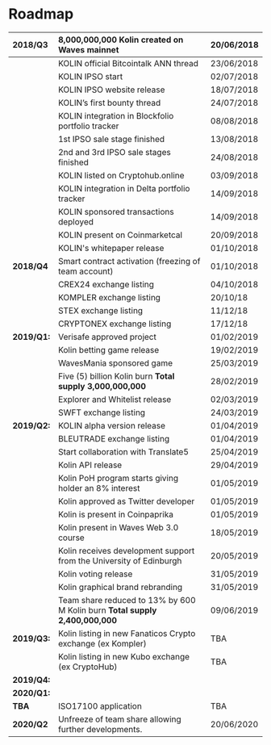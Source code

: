 # Roadmap

| 2018/Q3 | 8,000,000,000 Kolin created on Waves mainnet | 20/06/2018 |
| :--- | :--- | :--- |
|  | KOLIN official Bitcointalk ANN thread | 23/06/2018 |
|  | KOLIN IPSO start | 02/07/2018 |
|  | KOLIN IPSO website release | 18/07/2018 |
|  | KOLIN’s first bounty thread | 24/07/2018 |
|  | KOLIN integration in Blockfolio portfolio tracker | 08/08/2018 |
|  | 1st IPSO sale stage finished | 13/08/2018 |
|  | 2nd and 3rd IPSO sale stages finished | 24/08/2018 |
|  | KOLIN listed on Cryptohub.online | 03/09/2018 |
|  | KOLIN integration in Delta portfolio tracker | 14/09/2018 |
|  | KOLIN sponsored transactions deployed | 14/09/2018 |
|  | KOLIN present on Coinmarketcal | 20/09/2018 |
|  | KOLIN's whitepaper release | 01/10/2018 |
| **2018/Q4** | Smart contract activation \(freezing of team account\) | 01/10/2018 |
|  | CREX24 exchange listing | 04/10/2018 |
|  | KOMPLER exchange listing | 20/10/18 |
|  | STEX exchange listing | 11/12/18 |
|  | CRYPTONEX exchange listing | 17/12/18 |
| **2019/Q1:** | Verisafe approved project | 01/02/2019 |
|  |  Kolin betting game release | 19/02/2019 |
|  |  WavesMania sponsored game | 25/03/2019 |
|  |  Five (5) billion Kolin burn  **Total supply 3,000,000,000** | 28/02/2019 |
|  |  Explorer and Whitelist release  | 02/03/2019 |
|  | SWFT exchange listing | 24/03/2019 |
| **2019/Q2:** | KOLIN alpha version release | 01/04/2019 |
|  | BLEUTRADE exchange listing | 01/04/2019 |
|  | Start collaboration with Translate5 | 25/04/2019 |
|  | Kolin API release | 29/04/2019 |
|  | Kolin PoH program starts giving holder an 8% interest| 01/05/2019 |
|  | Kolin approved as Twitter developer| 01/05/2019 |
|  | Kolin is present in Coinpaprika| 01/05/2019 |
|  | Kolin present in Waves Web 3.0 course| 18/05/2019 |
|  | Kolin receives development support from the University of Edinburgh| 20/05/2019 |
|  | Kolin voting release | 31/05/2019 |
|  | Kolin graphical brand rebranding  | 31/05/2019 |
|  | Team share reduced to 13% by 600 M Kolin burn **Total supply 2,400,000,000** | 09/06/2019 |
| **2019/Q3:** | Kolin listing in new Fanaticos Crypto exchange (ex Kompler) | TBA |
|  | Kolin listing in new Kubo exchange (ex CryptoHub)  | TBA |
| **2019/Q4:** | |  |
| **2020/Q1:** |  |  |
| **TBA** | ISO17100 application | TBA |
| **2020/Q2** | Unfreeze of team share allowing further developments. | 20/06/2020 |

